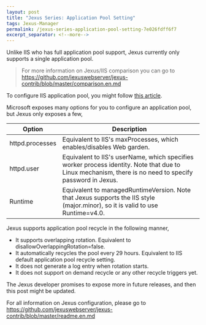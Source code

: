 ```yaml
---
layout: post
title: "Jexus Series: Application Pool Setting"
tags: Jexus-Manager
permalink: /jexus-series-application-pool-setting-7e026fdff6f7
excerpt_separator: <!--more-->
---
```

Unlike IIS who has full application pool support, Jexus currently only supports a single application pool.

> For more information on Jexus/IIS comparison you can go to https://github.com/jexuswebserver/jexus-contrib/blob/master/comparison.en.md

To configure IIS application pool, you might follow [this article](http://www.iis.net/configreference/system.applicationhost/applicationpools).
<!--more-->

Microsoft exposes many options for you to configure an application pool, but Jexus only exposes a few,

| Option | Description |
| ------ | ----------- |
| httpd.processes | Equivalent to IIS's maxProcesses, which enables/disables Web garden.
| httpd.user | Equivalent to IIS's userName, which specifies worker process identity. Note that due to Linux mechanism, there is no need to specify password in Jexus.
| Runtime | Equivalent to managedRuntimeVersion. Note that Jexus supports the IIS style (major.minor), so it is valid to use Runtime=v4.0. |

Jexus supports application pool recycle in the following manner,

* It supports overlapping rotation. Equivalent to disallowOverlappingRotation=false.
* It automatically recycles the pool every 29 hours. Equivalent to IIS default application pool recycle setting.
* It does not generate a log entry when rotation starts.
* It does not support on demand recycle or any other recycle triggers yet.

The Jexus developer promises to expose more in future releases, and then this post might be updated.

For all information on Jexus configuration, please go to https://github.com/jexuswebserver/jexus-contrib/blob/master/readme.en.md
